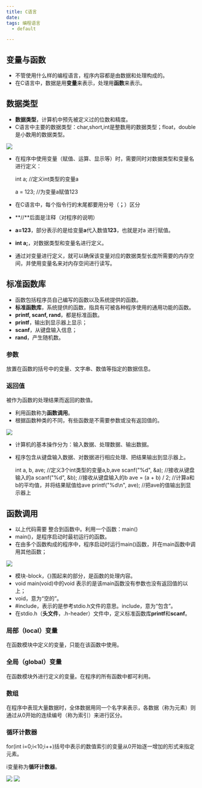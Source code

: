 ```yaml
---
title: C语言
date: 
tags: 编程语言
  - default

---
```

## 变量与函数 ##

- 不管使用什么样的编程语言，程序内容都是由数据和处理构成的。
- 在C语言中，数据是用**变量**来表示，处理用**函数**来表示。

## 数据类型 ##

<!-- more -->

- **数据类型**，计算机中预先被定义过的位数和精度。
- C语言中主要的数据类型：char,short,int是整数用的数据类型；float，double是小数用的数据类型。

![](http://ww3.sinaimg.cn/large/691a3013gw1f4fsly85d6j20eb04y753.jpg)

- 在程序中使用变量（赋值、运算、显示等）时，需要同时对数据类型和变量名进行定义：

    int a; //定义int类型的变量a
    
    a = 123; //为变量a赋值123

- 在C语言中，每个指令行的末尾都要用分号（**；**）区分
- **//**后面是注释（对程序的说明）
- **a=123**，部分表示的是给变量**a**代入数值**123**，也就是对a 进行赋值。
- **int a;**，对数据类型和变量名进行定义。
- 通过对变量进行定义，就可以确保该变量对应的数据类型长度所需要的内存空间，并使用变量名来对内存空间进行读写。

## 标准函数库 ##

- 函数包括程序员自己编写的函数以及系统提供的函数。
- **标准函数库**，系统提供的函数，指具有可被各种程序使用的通用功能的函数。
- **printf, scanf, rand**，都是标准函数。
- **printf**，输出到显示器上显示；
- **scanf**，从键盘输入信息；
- **rand**，产生随机数。

### 参数 ###

放置在函数的括号中的变量、文字串、数值等指定的数据信息。

### 返回值 ###

被作为函数的处理结果而返回的数值。

- 利用函数称为**函数调用**。
- 根据函数种类的不同，有些函数是不需要参数或没有返回值的。

![](http://ww3.sinaimg.cn/large/691a3013gw1f4g0hhdo5mj20fu0603zh.jpg)

- 计算机的基本操作分为：输入数据、处理数据、输出数据。
- 程序包含从键盘输入数据、对数据进行相应处理、把结果输出到显示器上。

    int a, b, ave;       //定义3个int类型的变量a,b,ave
    scanf("%d", &a);      //接收从键盘输入的a
    scanf("%d", &b);      //接收从键盘输入的b
    ave = (a + b) / 2;   //计算a和b的平均值，并将结果赋值给ave
    printf("%d\n", ave);  //把ave的值输出到显示器上

## 函数调用 ##

- 以上代码需要 整合到函数中。利用一个函数：main()
- main()，是程序启动时最初运行的函数。
- 在由多个函数构成的程序中，程序启动时运行main()函数，并在main函数中调用其他函数；

![](http://ww3.sinaimg.cn/large/691a3013gw1f4g2a51pxtj20fy05y0to.jpg)

- 模块-block，{}围起来的部分，是函数的处理内容。
- void main(void)中的void 表示的是该main函数没有参数也没有返回值的以上；
- void，意为“空的”。
- #include，表示的是参考stdio.h文件的意思。include，意为“包含”。
- 在stdio.h（**头文件**，.h-header）文件中，定义标准函数库**printf**和**scanf**。 

### 局部（local）变量 ###

在函数模块中定义的变量，只能在该函数中使用。

### 全局（global）变量 ###

在函数模块外进行定义的变量。在程序的所有函数中都可利用。

### 数组 ###

在程序中表现大量数据时，全体数据用同一个名字来表示，各数据（称为元素）则通过从0开始的连续编号（称为索引）来进行区分。

### 循环计数器 ###

for(int i=0;i<10;i++)括号中表示的数值索引的变量从0开始逐一增加的形式来指定元素。

i变量称为**循环计数器**。

![](http://ww4.sinaimg.cn/large/691a3013gw1f4g2x73dpej20ev0c9tb0.jpg)
![](http://ww4.sinaimg.cn/large/691a3013gw1f4g2x73dpej20ev0c9tb0.jpg)
